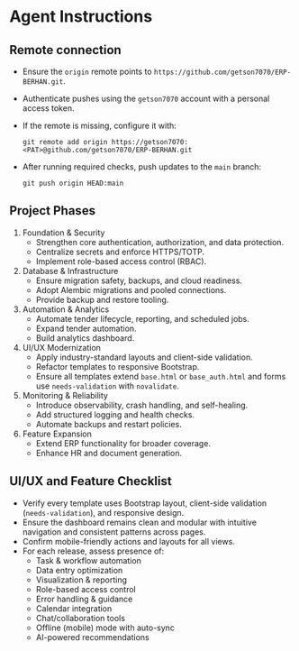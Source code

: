 # Agent Instructions

## Remote connection

- Ensure the `origin` remote points to `https://github.com/getson7070/ERP-BERHAN.git`.
- Authenticate pushes using the `getson7070` account with a personal access token.
- If the remote is missing, configure it with:

  `git remote add origin https://getson7070:<PAT>@github.com/getson7070/ERP-BERHAN.git`

- After running required checks, push updates to the `main` branch:

  `git push origin HEAD:main`
## Project Phases
1. Foundation & Security
   - Strengthen core authentication, authorization, and data protection.
   - Centralize secrets and enforce HTTPS/TOTP.
   - Implement role-based access control (RBAC).
2. Database & Infrastructure
   - Ensure migration safety, backups, and cloud readiness.
   - Adopt Alembic migrations and pooled connections.
   - Provide backup and restore tooling.
3. Automation & Analytics
   - Automate tender lifecycle, reporting, and scheduled jobs.
   - Expand tender automation.
   - Build analytics dashboard.
4. UI/UX Modernization
   - Apply industry-standard layouts and client-side validation.
   - Refactor templates to responsive Bootstrap.
   - Ensure all templates extend `base.html` or `base_auth.html` and forms use `needs-validation` with `novalidate`.
5. Monitoring & Reliability
   - Introduce observability, crash handling, and self-healing.
   - Add structured logging and health checks.
   - Automate backups and restart policies.
6. Feature Expansion
   - Extend ERP functionality for broader coverage.
   - Enhance HR and document generation.
## UI/UX and Feature Checklist
- Verify every template uses Bootstrap layout, client-side validation (`needs-validation`), and responsive design.
- Ensure the dashboard remains clean and modular with intuitive navigation and consistent patterns across pages.
- Confirm mobile-friendly actions and layouts for all views.
- For each release, assess presence of:
  - Task & workflow automation
  - Data entry optimization
  - Visualization & reporting
  - Role-based access control
  - Error handling & guidance
  - Calendar integration
  - Chat/collaboration tools
  - Offline (mobile) mode with auto-sync
  - AI-powered recommendations
